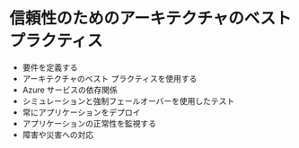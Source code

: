 # 信頼性のためのアーキテクチャのベスト プラクティス

- 要件を定義する
- アーキテクチャのベスト プラクティスを使用する
- Azure サービスの依存関係
- シミュレーションと強制フェールオーバーを使用したテスト
- 常にアプリケーションをデプロイ
- アプリケーションの正常性を監視する
- 障害や災害への対応
